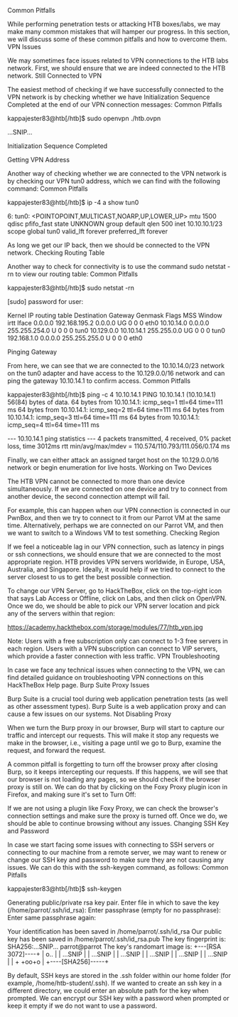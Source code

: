 Common Pitfalls

While performing penetration tests or attacking HTB boxes/labs, we may make many common mistakes that will hamper our progress. In this section, we will discuss some of these common pitfalls and how to overcome them.
VPN Issues

We may sometimes face issues related to VPN connections to the HTB labs network. First, we should ensure that we are indeed connected to the HTB network.
Still Connected to VPN

The easiest method of checking if we have successfully connected to the VPN network is by checking whether we have Initialization Sequence Completed at the end of our VPN connection messages:
Common Pitfalls

kappajester83@htb[/htb]$ sudo openvpn ./htb.ovpn

...SNIP...

Initialization Sequence Completed

Getting VPN Address

Another way of checking whether we are connected to the VPN network is by checking our VPN tun0 address, which we can find with the following command:
Common Pitfalls

kappajester83@htb[/htb]$ ip -4 a show tun0

6: tun0: <POINTOPOINT,MULTICAST,NOARP,UP,LOWER_UP> mtu 1500 qdisc pfifo_fast state UNKNOWN group default qlen 500
    inet 10.10.10.1/23 scope global tun0
       valid_lft forever preferred_lft forever

As long we get our IP back, then we should be connected to the VPN network.
Checking Routing Table

Another way to check for connectivity is to use the command sudo netstat -rn to view our routing table:
Common Pitfalls

kappajester83@htb[/htb]$ sudo netstat -rn

[sudo] password for user: 

Kernel IP routing table
Destination     Gateway         Genmask         Flags   MSS Window  irtt Iface
0.0.0.0         192.168.195.2   0.0.0.0         UG        0 0          0 eth0
10.10.14.0      0.0.0.0         255.255.254.0   U         0 0          0 tun0
10.129.0.0      10.10.14.1      255.255.0.0     UG        0 0          0 tun0
192.168.1.0   0.0.0.0         255.255.255.0   U         0 0          0 eth0

Pinging Gateway

From here, we can see that we are connected to the 10.10.14.0/23 network on the tun0 adapter and have access to the 10.129.0.0/16 network and can ping the gateway 10.10.14.1 to confirm access.
Common Pitfalls

kappajester83@htb[/htb]$ ping -c 4 10.10.14.1
PING 10.10.14.1 (10.10.14.1) 56(84) bytes of data.
64 bytes from 10.10.14.1: icmp_seq=1 ttl=64 time=111 ms
64 bytes from 10.10.14.1: icmp_seq=2 ttl=64 time=111 ms
64 bytes from 10.10.14.1: icmp_seq=3 ttl=64 time=111 ms
64 bytes from 10.10.14.1: icmp_seq=4 ttl=64 time=111 ms

--- 10.10.14.1 ping statistics ---
4 packets transmitted, 4 received, 0% packet loss, time 3012ms
rtt min/avg/max/mdev = 110.574/110.793/111.056/0.174 ms

Finally, we can either attack an assigned target host on the 10.129.0.0/16 network or begin enumeration for live hosts.
Working on Two Devices

The HTB VPN cannot be connected to more than one device simultaneously. If we are connected on one device and try to connect from another device, the second connection attempt will fail.

For example, this can happen when our VPN connection is connected in our PwnBox, and then we try to connect to it from our Parrot VM at the same time. Alternatively, perhaps we are connected on our Parrot VM, and then we want to switch to a Windows VM to test something.
Checking Region

If we feel a noticeable lag in our VPN connection, such as latency in pings or ssh connections, we should ensure that we are connected to the most appropriate region. HTB provides VPN servers worldwide, in Europe, USA, Australia, and Singapore. Ideally, it would help if we tried to connect to the server closest to us to get the best possible connection.

To change our VPN Server, go to HackTheBox, click on the top-right icon that says Lab Access or Offline, click on Labs, and then click on OpenVPN. Once we do, we should be able to pick our VPN server location and pick any of the servers within that region:

https://academy.hackthebox.com/storage/modules/77/htb_vpn.jpg



Note: Users with a free subscription only can connect to 1-3 free servers in each region. Users with a VPN subscription can connect to VIP servers, which provide a faster connection with less traffic.
VPN Troubleshooting

In case we face any technical issues when connecting to the VPN, we can find detailed guidance on troubleshooting VPN connections on this HackTheBox Help page.
Burp Suite Proxy Issues

Burp Suite is a crucial tool during web application penetration tests (as well as other assessment types). Burp Suite is a web application proxy and can cause a few issues on our systems.
Not Disabling Proxy

When we turn the Burp proxy in our browser, Burp will start to capture our traffic and intercept our requests. This will make it stop any requests we make in the browser, i.e., visiting a page until we go to Burp, examine the request, and forward the request.

A common pitfall is forgetting to turn off the browser proxy after closing Burp, so it keeps intercepting our requests. If this happens, we will see that our browser is not loading any pages, so we should check if the browser proxy is still on. We can do that by clicking on the Foxy Proxy plugin icon in Firefox, and making sure it's set to Turn Off:

If we are not using a plugin like Foxy Proxy, we can check the browser's connection settings and make sure the proxy is turned off. Once we do, we should be able to continue browsing without any issues.
Changing SSH Key and Password

In case we start facing some issues with connecting to SSH servers or connecting to our machine from a remote server, we may want to renew or change our SSH key and password to make sure they are not causing any issues. We can do this with the ssh-keygen command, as follows:
Common Pitfalls

kappajester83@htb[/htb]$ ssh-keygen

Generating public/private rsa key pair.
Enter file in which to save the key (/home/parrot/.ssh/id_rsa): 
Enter passphrase (empty for no passphrase):
Enter same passphrase again:

Your identification has been saved in /home/parrot/.ssh/id_rsa
Our public key has been saved in /home/parrot/.ssh/id_rsa.pub
The key fingerprint is:
SHA256:...SNIP... parrot@parrot
The key's randomart image is:
+---[RSA 3072]----+
|            o..  |
|     ...SNIP     |
|     ...SNIP     |
|     ...SNIP     |
|     ...SNIP     |
|     ...SNIP     |
|     ...SNIP     |
|       + +oo+o   |
+----[SHA256]-----+

By default, SSH keys are stored in the .ssh folder within our home folder (for example, /home/htb-student/.ssh). If we wanted to create an ssh key in a different directory, we could enter an absolute path for the key when prompted. We can encrypt our SSH key with a password when prompted or keep it empty if we do not want to use a password.

